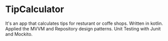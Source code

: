 # TipCalculator
It's an app that calculates tips for resturant or coffe shops. 
Written in kotlin.
Applied the MVVM and Repository design patterns.
Unit Testing with Junit and Mockito.
